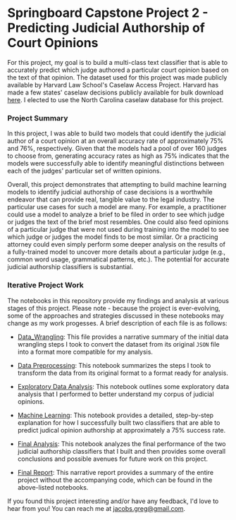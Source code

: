 # Springboard Capstone Project 2 - Predicting Judicial Authorship of Court Opinions

For this project, my goal is to build a multi-class text classifier that is able to accurately predict which judge authored a particular court opinion based on the text of that opinion.  The dataset used for this project was made publicly available by Harvard Law School's Caselaw Access Project.  Harvard has made a few states' caselaw decisions publicly available for bulk download [here](https://case.law/bulk/download/).  I elected to use the North Carolina caselaw database for this project. 


### Project Summary

In this project, I was able to build two models that could identify the judicial author of a court opinion at an overall accuracy rate of approximately 75% and 76%, respectively.  Given that the models had a pool of over 160 judges to choose from, generating accuracy rates as high as 75% indicates that the models were successfully able to identify meaningful distinctions between each of the judges' particular set of written opinions.

Overall, this project demonstrates that attempting to build machine learning models to identify judicial authorship of case decisions is a worthwhile endeavor that can provide real, tangible value to the legal industry.  The particular use cases for such a model are many.  For example, a practitioner could use a model to analyze a brief to be filed in order to see which judge or judges the text of the brief most resembles.  One could also feed opinions of a particular judge that were not used during training into the model to see which judge or judges the model finds to be most similar.  Or a practicing attorney could even simply perform some deeper analysis on the results of a fully-trained model to uncover more details about a particular judge (e.g., common word usage, grammatical patterns, etc.).  The potential for accurate judicial authorship classifiers is substantial.


### Iterative Project Work

The notebooks in this repository provide my findings and analysis at various stages of this project.  Please note - because the project is ever-evolving, some of the approaches and strategies discussed in these notebooks may change as my work progesses.  A brief description of each file is as follows:

-  [Data_Wrangling](https://github.com/gmj110680/predicting-judicial-authorship-of-court-opinions/blob/master/Data_Wrangling.ipynb): This file provides a narrative summary of the initial data wrangling steps I took to convert the dataset from its original `JSON` file into a format more compatible for my analysis.

-  [Data Preprocessing](https://github.com/gmj110680/predicting-judicial-authorship-of-court-opinions/blob/master/Data_Preprocessing.ipynb):  This notebook summarizes the steps I took to transform the data from its original format to a format ready for analysis.

-  [Exploratory Data Analysis](https://github.com/gmj110680/predicting-judicial-authorship-of-court-opinions/blob/master/Exploratory_Data_Analysis.ipynb):  This notebook outlines some exploratory data analysis that I performed to better understand my corpus of judicial opinions.

-  [Machine Learning](https://github.com/gmj110680/predicting-judicial-authorship-of-court-opinions/blob/master/Machine_Learning.ipynb):  This notebook provides a detailed, step-by-step explanation for how I successfully built two classifiers that are able to predict judical opinion authorship at approximately a 75% success rate.

-  [Final Analysis](https://github.com/gmj110680/predicting-judicial-authorship-of-court-opinions/blob/master/Final_Analysis.ipynb):  This notebook analyzes the final performance of the two judicial authorship classifiers that I built and then provides some overall conclusions and possible avenues for future work on this project.

-  [Final Report](https://github.com/gmj110680/predicting-judicial-authorship-of-court-opinions/blob/master/Final_Report.pdf):  This narrative report provides a summary of the entire project without the accompanying code, which can be found in the above-listed notebooks.


If you found this project interesting and/or have any feedback, I'd love to hear from you!  You can reach me at <jacobs.greg@gmail.com>.
